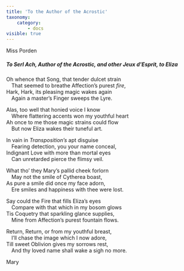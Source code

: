 ```yaml
---
title: 'To the Author of the Acrostic'
taxonomy:
    category:
        - docs
visible: true
---
```


<div class="author">Miss Porden</div>

##### To Serl Ach, Author of the Acrostic, and other Jeux d'Esprit, to Eliza

Oh whence that Song, that tender dulcet strain  
&emsp;That seemed to breathe Affection’s purest *fire*,  
Hark, Hark, its pleasing magic wakes again  
&emsp;Again a master’s Finger sweeps the Lyre.  

Alas, too well that honied voice I know  
&emsp;Where flattering accents won my youthful heart  
Ah once to me those magic strains could flow  
&emsp;But now Eliza wakes their tuneful art.  

In vain in *Transposition’s* apt disguise  
&emsp;Fearing detection, you your name conceal,  
Indignant Love with more than mortal eyes  
&emsp;Can unretarded pierce the flimsy veil.  
 
What tho’ they Mary’s pallid cheek forlorn  
&emsp;May not the smile of Cytherea boast,  
As pure a smile did once my face adorn,  
&emsp;Ere smiles and happiness with thee were lost.  

Say could the Fire that fills Eliza’s eyes  
&emsp;Compare with that which in my bosom glows  
Tis Coquetry that sparkling glance supplies,  
&emsp;Mine from Affection’s purest fountain flows.  
 
Return, Return, or from my youthful breast,  
&emsp;I’ll chase the image which I now adore,  
Till sweet Oblivion gives my sorrows rest,  
&emsp;And thy loved name shall wake a sigh no more.  
 
Mary